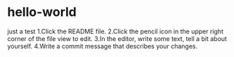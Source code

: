 # hello-world
just a test
1.Click the README file.
2.Click the pencil icon in the upper right corner of the file view to edit.
3.In the editor, write some text, tell a bit about yourself.
4.Write a commit message that describes your changes.
